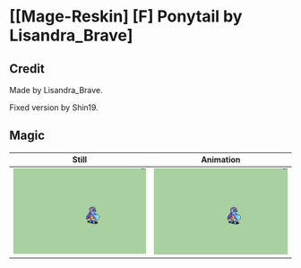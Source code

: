 # [\[Mage-Reskin\] \[F\] Ponytail by Lisandra_Brave]

## Credit

Made by Lisandra_Brave.

Fixed version by Shin19.
	
## Magic

| Still | Animation |
| :---: | :-------: |
| ![Magic still](./Magic_000.png) | ![Magic animation](./Magic.gif) |
